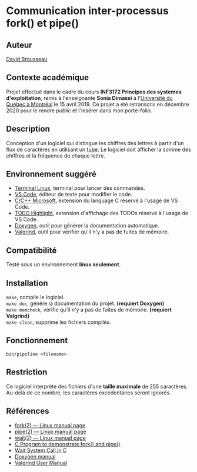 # Communication inter-processus fork() et pipe()
## Auteur
[David Brousseau](mailto:dbrsseau@gmail.com)

## Contexte académique
Projet effectué dans le cadre du cours **INF3172 Principes des systèmes d'exploitation**, remis à l'enseignante **Sonia Dimassi** à l'[Université du Québec à Montréal](https://etudier.uqam.ca/) le 15 avril 2019. Ce projet a été retranscris en décembre 2020 pour le rendre public et l'insérer dans mon porte-folio.

## Description
Conception d'un logiciel qui distingue les chiffres des lettres à partir d'un flux de caractères en utilisant un [tube](https://fr.wikipedia.org/wiki/Tube_(shell)). Le logiciel doit afficher la somme des chiffres et la fréquence de chaque lettre.

## Environnement suggéré
- [Terminal Linux](https://doc.ubuntu-fr.org/terminal), terminal pour lancer des commandes.
- [VS Code](https://code.visualstudio.com/), éditeur de texte pour modifier le code.
- [C/C++ Microsoft](https://marketplace.visualstudio.com/items?itemName=ms-vscode.cpptools), extension du language C réservé à l'usage de VS Code.
- [TODO Highlight](https://marketplace.visualstudio.com/items?itemName=wayou.vscode-todo-highlight), extension d'affichage des TODOs réservé à l'usage de VS Code.
- [Doxygen](https://www.doxygen.nl/index.html), outil pour générer la documentation automatique.
- [Valgrind](https://www.valgrind.org/), outil pour vérifier qu'il n'y a pas de fuites de mémoire.

## Compatibilité
Testé sous un environnement **linux seulement**.

## Installation
`make`, compile le logiciel.<br>
`make doc`, génère la documentation du projet. **(requiert Doxygen)**<br>
`make memcheck`, vérifie qu'il n'y a pas de fuites de mémoire. **(requiert Valgrind)**<br>
`make clean`, supprime les fichiers compilés.

## Fonctionnement
```
bin/pipeline <filename>
```

## Restriction
Ce logiciel interprète des fichiers d'une **taille maximale** de 255 caractères. Au-delà de ce nombre, les caractères excédentaires seront ignorés.

## Références
- [fork(2) — Linux manual page](https://man7.org/linux/man-pages/man2/fork.2.html)
- [pipe(2) — Linux manual page](https://man7.org/linux/man-pages/man2/pipe.2.html)
- [wait(2) — Linux manual page](https://man7.org/linux/man-pages/man2/waitpid.2.html)
- [C Program to demonstrate fork() and pipe()](https://www.geeksforgeeks.org/c-program-demonstrate-fork-and-pipe/)
- [Wait System Call in C](https://www.geeksforgeeks.org/wait-system-call-c/)
- [Doxygen manual](http://cs.swan.ac.uk/~csoliver/ok-sat-library/internet_html/doc/doc/Doxygen/1.7.6.1/html/config.html)
- [Valgrind User Manual](https://www.valgrind.org/docs/manual/manual.html)